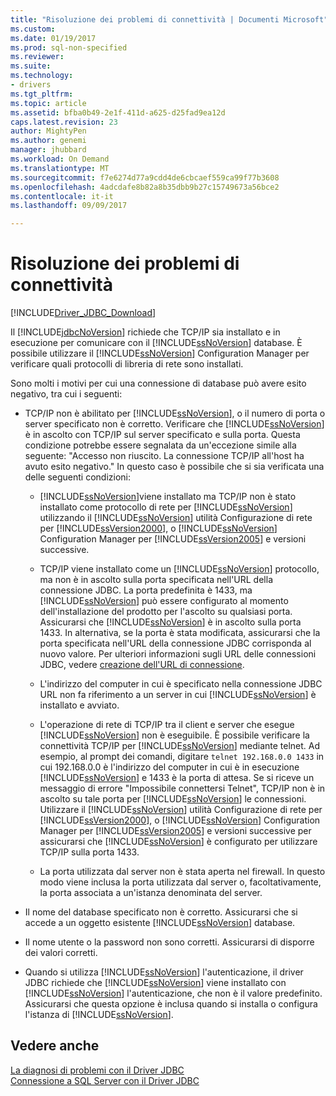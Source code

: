 ```yaml
---
title: "Risoluzione dei problemi di connettività | Documenti Microsoft"
ms.custom: 
ms.date: 01/19/2017
ms.prod: sql-non-specified
ms.reviewer: 
ms.suite: 
ms.technology:
- drivers
ms.tgt_pltfrm: 
ms.topic: article
ms.assetid: bfba0b49-2e1f-411d-a625-d25fad9ea12d
caps.latest.revision: 23
author: MightyPen
ms.author: genemi
manager: jhubbard
ms.workload: On Demand
ms.translationtype: MT
ms.sourcegitcommit: f7e6274d77a9cdd4de6cbcaef559ca99f77b3608
ms.openlocfilehash: 4adcdafe8b82a8b35dbb9b27c15749673a56bce2
ms.contentlocale: it-it
ms.lasthandoff: 09/09/2017

---
```

# <a name="troubleshooting-connectivity"></a>Risoluzione dei problemi di connettività
[!INCLUDE[Driver_JDBC_Download](../../includes/driver_jdbc_download.md)]

  Il [!INCLUDE[jdbcNoVersion](../../includes/jdbcnoversion_md.md)] richiede che TCP/IP sia installato e in esecuzione per comunicare con il [!INCLUDE[ssNoVersion](../../includes/ssnoversion_md.md)] database. È possibile utilizzare il [!INCLUDE[ssNoVersion](../../includes/ssnoversion_md.md)] Configuration Manager per verificare quali protocolli di libreria di rete sono installati.  
  
 Sono molti i motivi per cui una connessione di database può avere esito negativo, tra cui i seguenti:  
  
-   TCP/IP non è abilitato per [!INCLUDE[ssNoVersion](../../includes/ssnoversion_md.md)], o il numero di porta o server specificato non è corretto. Verificare che [!INCLUDE[ssNoVersion](../../includes/ssnoversion_md.md)] è in ascolto con TCP/IP sul server specificato e sulla porta. Questa condizione potrebbe essere segnalata da un'eccezione simile alla seguente: "Accesso non riuscito. La connessione TCP/IP all'host ha avuto esito negativo." In questo caso è possibile che si sia verificata una delle seguenti condizioni:  
  
    -   [!INCLUDE[ssNoVersion](../../includes/ssnoversion_md.md)]viene installato ma TCP/IP non è stato installato come protocollo di rete per [!INCLUDE[ssNoVersion](../../includes/ssnoversion_md.md)] utilizzando il [!INCLUDE[ssNoVersion](../../includes/ssnoversion_md.md)] utilità Configurazione di rete per [!INCLUDE[ssVersion2000](../../includes/ssversion2000_md.md)], o [!INCLUDE[ssNoVersion](../../includes/ssnoversion_md.md)] Configuration Manager per [!INCLUDE[ssVersion2005](../../includes/ssversion2005_md.md)] e versioni successive.  
  
    -   TCP/IP viene installato come un [!INCLUDE[ssNoVersion](../../includes/ssnoversion_md.md)] protocollo, ma non è in ascolto sulla porta specificata nell'URL della connessione JDBC. La porta predefinita è 1433, ma [!INCLUDE[ssNoVersion](../../includes/ssnoversion_md.md)] può essere configurato al momento dell'installazione del prodotto per l'ascolto su qualsiasi porta. Assicurarsi che [!INCLUDE[ssNoVersion](../../includes/ssnoversion_md.md)] è in ascolto sulla porta 1433. In alternativa, se la porta è stata modificata, assicurarsi che la porta specificata nell'URL della connessione JDBC corrisponda al nuovo valore. Per ulteriori informazioni sugli URL delle connessioni JDBC, vedere [creazione dell'URL di connessione](../../connect/jdbc/building-the-connection-url.md).  
  
    -   L'indirizzo del computer in cui è specificato nella connessione JDBC URL non fa riferimento a un server in cui [!INCLUDE[ssNoVersion](../../includes/ssnoversion_md.md)] è installato e avviato.  
  
    -   L'operazione di rete di TCP/IP tra il client e server che esegue [!INCLUDE[ssNoVersion](../../includes/ssnoversion_md.md)] non è eseguibile. È possibile verificare la connettività TCP/IP per [!INCLUDE[ssNoVersion](../../includes/ssnoversion_md.md)] mediante telnet. Ad esempio, al prompt dei comandi, digitare `telnet 192.168.0.0 1433` in cui 192.168.0.0 è l'indirizzo del computer in cui è in esecuzione [!INCLUDE[ssNoVersion](../../includes/ssnoversion_md.md)] e 1433 è la porta di attesa. Se si riceve un messaggio di errore "Impossibile connettersi Telnet", TCP/IP non è in ascolto su tale porta per [!INCLUDE[ssNoVersion](../../includes/ssnoversion_md.md)] le connessioni. Utilizzare il [!INCLUDE[ssNoVersion](../../includes/ssnoversion_md.md)] utilità Configurazione di rete per [!INCLUDE[ssVersion2000](../../includes/ssversion2000_md.md)], o [!INCLUDE[ssNoVersion](../../includes/ssnoversion_md.md)] Configuration Manager per [!INCLUDE[ssVersion2005](../../includes/ssversion2005_md.md)] e versioni successive per assicurarsi che [!INCLUDE[ssNoVersion](../../includes/ssnoversion_md.md)] è configurato per utilizzare TCP/IP sulla porta 1433.  
  
    -   La porta utilizzata dal server non è stata aperta nel firewall. In questo modo viene inclusa la porta utilizzata dal server o, facoltativamente, la porta associata a un'istanza denominata del server.  
  
-   Il nome del database specificato non è corretto. Assicurarsi che si accede a un oggetto esistente [!INCLUDE[ssNoVersion](../../includes/ssnoversion_md.md)] database.  
  
-   Il nome utente o la password non sono corretti. Assicurarsi di disporre dei valori corretti.  
  
-   Quando si utilizza [!INCLUDE[ssNoVersion](../../includes/ssnoversion_md.md)] l'autenticazione, il driver JDBC richiede che [!INCLUDE[ssNoVersion](../../includes/ssnoversion_md.md)] viene installato con [!INCLUDE[ssNoVersion](../../includes/ssnoversion_md.md)] l'autenticazione, che non è il valore predefinito. Assicurarsi che questa opzione è inclusa quando si installa o configura l'istanza di [!INCLUDE[ssNoVersion](../../includes/ssnoversion_md.md)].  
  
## <a name="see-also"></a>Vedere anche  
 [La diagnosi di problemi con il Driver JDBC](../../connect/jdbc/diagnosing-problems-with-the-jdbc-driver.md)   
 [Connessione a SQL Server con il Driver JDBC](../../connect/jdbc/connecting-to-sql-server-with-the-jdbc-driver.md)  
  
  

